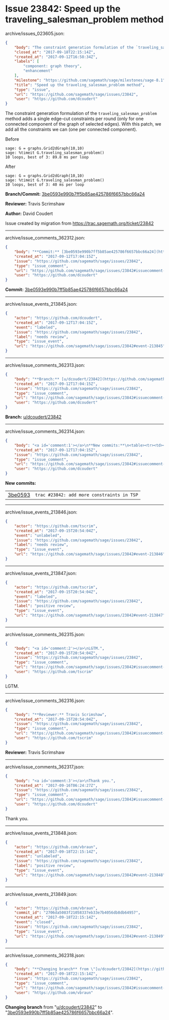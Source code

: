 # Issue 23842: Speed up the traveling_salesman_problem method

archive/issues_023605.json:
```json
{
    "body": "The constraint generation formulation of the `traveling_salesman_problem` method adds a single edge-cut constraints per round (only for one connected component of the graph of selected edges). With this patch, we add all the constraints we can (one per connected component).\n\nBefore\n\n```\nsage: G = graphs.Grid2dGraph(10,10)\nsage: %timeit G.traveling_salesman_problem()\n10 loops, best of 3: 89.8 ms per loop\n```\nAfter\n\n```\nsage: G = graphs.Grid2dGraph(10,10)\nsage: %timeit G.traveling_salesman_problem()\n10 loops, best of 3: 40 ms per loop\n```\n\n**Branch/Commit:** [3be0593e990b7ff5b85ae425786f6657bbc66a24](https://github.com/sagemath/sagetrac-mirror/commit/3be0593e990b7ff5b85ae425786f6657bbc66a24)\n\n**Reviewer:** Travis Scrimshaw\n\n**Author:** David Coudert\n\nIssue created by migration from https://trac.sagemath.org/ticket/23842\n\n",
    "closed_at": "2017-09-18T22:15:14Z",
    "created_at": "2017-09-12T16:58:34Z",
    "labels": [
        "component: graph theory",
        "enhancement"
    ],
    "milestone": "https://github.com/sagemath/sage/milestones/sage-8.1",
    "title": "Speed up the traveling_salesman_problem method",
    "type": "issue",
    "url": "https://github.com/sagemath/sage/issues/23842",
    "user": "https://github.com/dcoudert"
}
```
The constraint generation formulation of the `traveling_salesman_problem` method adds a single edge-cut constraints per round (only for one connected component of the graph of selected edges). With this patch, we add all the constraints we can (one per connected component).

Before

```
sage: G = graphs.Grid2dGraph(10,10)
sage: %timeit G.traveling_salesman_problem()
10 loops, best of 3: 89.8 ms per loop
```
After

```
sage: G = graphs.Grid2dGraph(10,10)
sage: %timeit G.traveling_salesman_problem()
10 loops, best of 3: 40 ms per loop
```

**Branch/Commit:** [3be0593e990b7ff5b85ae425786f6657bbc66a24](https://github.com/sagemath/sagetrac-mirror/commit/3be0593e990b7ff5b85ae425786f6657bbc66a24)

**Reviewer:** Travis Scrimshaw

**Author:** David Coudert

Issue created by migration from https://trac.sagemath.org/ticket/23842





---

archive/issue_comments_362312.json:
```json
{
    "body": "**Commit:** [3be0593e990b7ff5b85ae425786f6657bbc66a24](https://github.com/sagemath/sagetrac-mirror/commit/3be0593e990b7ff5b85ae425786f6657bbc66a24)",
    "created_at": "2017-09-12T17:04:15Z",
    "issue": "https://github.com/sagemath/sage/issues/23842",
    "type": "issue_comment",
    "url": "https://github.com/sagemath/sage/issues/23842#issuecomment-362312",
    "user": "https://github.com/dcoudert"
}
```

**Commit:** [3be0593e990b7ff5b85ae425786f6657bbc66a24](https://github.com/sagemath/sagetrac-mirror/commit/3be0593e990b7ff5b85ae425786f6657bbc66a24)



---

archive/issue_events_213845.json:
```json
{
    "actor": "https://github.com/dcoudert",
    "created_at": "2017-09-12T17:04:15Z",
    "event": "labeled",
    "issue": "https://github.com/sagemath/sage/issues/23842",
    "label": "needs review",
    "type": "issue_event",
    "url": "https://github.com/sagemath/sage/issues/23842#event-213845"
}
```



---

archive/issue_comments_362313.json:
```json
{
    "body": "**Branch:** [u/dcoudert/23842](https://github.com/sagemath/sagetrac-mirror/tree/u/dcoudert/23842)",
    "created_at": "2017-09-12T17:04:15Z",
    "issue": "https://github.com/sagemath/sage/issues/23842",
    "type": "issue_comment",
    "url": "https://github.com/sagemath/sage/issues/23842#issuecomment-362313",
    "user": "https://github.com/dcoudert"
}
```

**Branch:** [u/dcoudert/23842](https://github.com/sagemath/sagetrac-mirror/tree/u/dcoudert/23842)



---

archive/issue_comments_362314.json:
```json
{
    "body": "<a id='comment:1'></a>\n**New commits:**\n<table><tr><td><a href=\"https://github.com/sagemath/sagetrac-mirror/commit/3be0593e990b7ff5b85ae425786f6657bbc66a24\">3be0593</a></td><td><code>trac #23842: add more constraints in TSP</code></td></tr></table>\n",
    "created_at": "2017-09-12T17:04:15Z",
    "issue": "https://github.com/sagemath/sage/issues/23842",
    "type": "issue_comment",
    "url": "https://github.com/sagemath/sage/issues/23842#issuecomment-362314",
    "user": "https://github.com/dcoudert"
}
```

<a id='comment:1'></a>
**New commits:**
<table><tr><td><a href="https://github.com/sagemath/sagetrac-mirror/commit/3be0593e990b7ff5b85ae425786f6657bbc66a24">3be0593</a></td><td><code>trac #23842: add more constraints in TSP</code></td></tr></table>




---

archive/issue_events_213846.json:
```json
{
    "actor": "https://github.com/tscrim",
    "created_at": "2017-09-15T20:54:04Z",
    "event": "unlabeled",
    "issue": "https://github.com/sagemath/sage/issues/23842",
    "label": "needs review",
    "type": "issue_event",
    "url": "https://github.com/sagemath/sage/issues/23842#event-213846"
}
```



---

archive/issue_events_213847.json:
```json
{
    "actor": "https://github.com/tscrim",
    "created_at": "2017-09-15T20:54:04Z",
    "event": "labeled",
    "issue": "https://github.com/sagemath/sage/issues/23842",
    "label": "positive review",
    "type": "issue_event",
    "url": "https://github.com/sagemath/sage/issues/23842#event-213847"
}
```



---

archive/issue_comments_362315.json:
```json
{
    "body": "<a id='comment:2'></a>\nLGTM.",
    "created_at": "2017-09-15T20:54:04Z",
    "issue": "https://github.com/sagemath/sage/issues/23842",
    "type": "issue_comment",
    "url": "https://github.com/sagemath/sage/issues/23842#issuecomment-362315",
    "user": "https://github.com/tscrim"
}
```

<a id='comment:2'></a>
LGTM.



---

archive/issue_comments_362316.json:
```json
{
    "body": "**Reviewer:** Travis Scrimshaw",
    "created_at": "2017-09-15T20:54:04Z",
    "issue": "https://github.com/sagemath/sage/issues/23842",
    "type": "issue_comment",
    "url": "https://github.com/sagemath/sage/issues/23842#issuecomment-362316",
    "user": "https://github.com/tscrim"
}
```

**Reviewer:** Travis Scrimshaw



---

archive/issue_comments_362317.json:
```json
{
    "body": "<a id='comment:3'></a>\nThank you.",
    "created_at": "2017-09-16T06:24:27Z",
    "issue": "https://github.com/sagemath/sage/issues/23842",
    "type": "issue_comment",
    "url": "https://github.com/sagemath/sage/issues/23842#issuecomment-362317",
    "user": "https://github.com/dcoudert"
}
```

<a id='comment:3'></a>
Thank you.



---

archive/issue_events_213848.json:
```json
{
    "actor": "https://github.com/vbraun",
    "created_at": "2017-09-18T22:15:14Z",
    "event": "unlabeled",
    "issue": "https://github.com/sagemath/sage/issues/23842",
    "label": "positive review",
    "type": "issue_event",
    "url": "https://github.com/sagemath/sage/issues/23842#event-213848"
}
```



---

archive/issue_events_213849.json:
```json
{
    "actor": "https://github.com/vbraun",
    "commit_id": "2706da5083f21058337eb33e7b4056db8db64957",
    "created_at": "2017-09-18T22:15:14Z",
    "event": "closed",
    "issue": "https://github.com/sagemath/sage/issues/23842",
    "type": "issue_event",
    "url": "https://github.com/sagemath/sage/issues/23842#event-213849"
}
```



---

archive/issue_comments_362318.json:
```json
{
    "body": "**Changing branch** from \"[u/dcoudert/23842](https://github.com/sagemath/sagetrac-mirror/tree/u/dcoudert/23842)\" to \"[3be0593e990b7ff5b85ae425786f6657bbc66a24](https://github.com/sagemath/sagetrac-mirror/commit/3be0593e990b7ff5b85ae425786f6657bbc66a24)\".",
    "created_at": "2017-09-18T22:15:14Z",
    "issue": "https://github.com/sagemath/sage/issues/23842",
    "type": "issue_comment",
    "url": "https://github.com/sagemath/sage/issues/23842#issuecomment-362318",
    "user": "https://github.com/vbraun"
}
```

**Changing branch** from "[u/dcoudert/23842](https://github.com/sagemath/sagetrac-mirror/tree/u/dcoudert/23842)" to "[3be0593e990b7ff5b85ae425786f6657bbc66a24](https://github.com/sagemath/sagetrac-mirror/commit/3be0593e990b7ff5b85ae425786f6657bbc66a24)".
